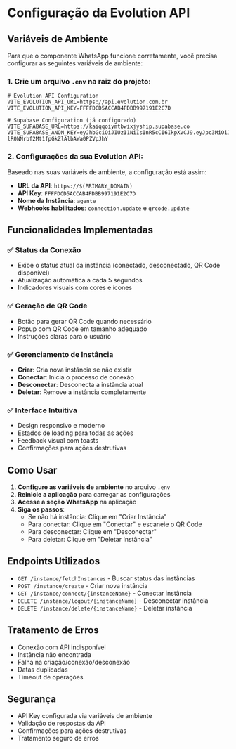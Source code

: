 # Configuração da Evolution API

## Variáveis de Ambiente

Para que o componente WhatsApp funcione corretamente, você precisa configurar as seguintes variáveis de ambiente:

### 1. Crie um arquivo `.env` na raiz do projeto:

```env
# Evolution API Configuration
VITE_EVOLUTION_API_URL=https://api.evolution.com.br
VITE_EVOLUTION_API_KEY=FFFFDCD5ACCAB4FDBB997191E2C7D

# Supabase Configuration (já configurado)
VITE_SUPABASE_URL=https://kaiqqoiymtbwixjyship.supabase.co
VITE_SUPABASE_ANON_KEY=eyJhbGciOiJIUzI1NiIsInR5cCI6IkpXVCJ9.eyJpc3MiOiJzdXBhYmFzZSIsInJlZiI6ImthaXFxb2l5bXRid2l4anlzaGlwIiwicm9sZSI6ImFub24iLCJpYXQiOjE3NTQ0MjIyMjgsImV4cCI6MjA2OTk5ODIyOH0.Qb1zrQdAh7-lR0NNrbf2Mt1fpGkZlAlbAWa0PZVpJhY
```

### 2. Configurações da sua Evolution API:

Baseado nas suas variáveis de ambiente, a configuração está assim:

- **URL da API**: `https://$(PRIMARY_DOMAIN)`
- **API Key**: `FFFFDCD5ACCAB4FDBB997191E2C7D`
- **Nome da Instância**: `agente`
- **Webhooks habilitados**: `connection.update` e `qrcode.update`

## Funcionalidades Implementadas

### ✅ Status da Conexão
- Exibe o status atual da instância (conectado, desconectado, QR Code disponível)
- Atualização automática a cada 5 segundos
- Indicadores visuais com cores e ícones

### ✅ Geração de QR Code
- Botão para gerar QR Code quando necessário
- Popup com QR Code em tamanho adequado
- Instruções claras para o usuário

### ✅ Gerenciamento de Instância
- **Criar**: Cria nova instância se não existir
- **Conectar**: Inicia o processo de conexão
- **Desconectar**: Desconecta a instância atual
- **Deletar**: Remove a instância completamente

### ✅ Interface Intuitiva
- Design responsivo e moderno
- Estados de loading para todas as ações
- Feedback visual com toasts
- Confirmações para ações destrutivas

## Como Usar

1. **Configure as variáveis de ambiente** no arquivo `.env`
2. **Reinicie a aplicação** para carregar as configurações
3. **Acesse a seção WhatsApp** na aplicação
4. **Siga os passos**:
   - Se não há instância: Clique em "Criar Instância"
   - Para conectar: Clique em "Conectar" e escaneie o QR Code
   - Para desconectar: Clique em "Desconectar"
   - Para deletar: Clique em "Deletar Instância"

## Endpoints Utilizados

- `GET /instance/fetchInstances` - Buscar status das instâncias
- `POST /instance/create` - Criar nova instância
- `GET /instance/connect/{instanceName}` - Conectar instância
- `DELETE /instance/logout/{instanceName}` - Desconectar instância
- `DELETE /instance/delete/{instanceName}` - Deletar instância

## Tratamento de Erros

- Conexão com API indisponível
- Instância não encontrada
- Falha na criação/conexão/desconexão
- Datas duplicadas
- Timeout de operações

## Segurança

- API Key configurada via variáveis de ambiente
- Validação de respostas da API
- Confirmações para ações destrutivas
- Tratamento seguro de erros 
